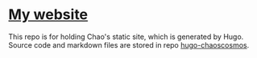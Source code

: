 # [My website](https://chaoscosmos.github.io)
This repo is for holding Chao's static site, which is generated by Hugo.
Source code and markdown files are stored in repo [hugo-chaoscosmos](https://github.com/chaoscosmos/hugo-chaoscosmos).
